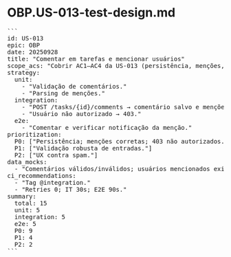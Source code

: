# OBP.US-013-test-design.md
<pre>```
id: US-013
epic: OBP
date: 20250928
title: "Comentar em tarefas e mencionar usuários"
scope_acs: "Cobrir AC1–AC4 da US-013 (persistência, menções, erros 422, permissões)."
strategy:
  unit:
    - "Validação de comentários."
    - "Parsing de menções."
  integration:
    - "POST /tasks/{id}/comments → comentário salvo e menções notificam."
    - "Usuário não autorizado → 403."
  e2e:
    - "Comentar e verificar notificação da menção."
prioritization:
  P0: ["Persistência; menções corretas; 403 não autorizados."]
  P1: ["Validação robusta de entradas."]
  P2: ["UX contra spam."]
data_mocks:
  - "Comentários válidos/inválidos; usuários mencionados existentes/não existentes."
ci_recommendations:
  - "Tag @integration."
  - "Retries 0; IT 30s; E2E 90s."
summary:
  total: 15
  unit: 5
  integration: 5
  e2e: 5
  P0: 9
  P1: 4
  P2: 2
```</pre>
